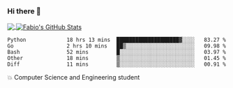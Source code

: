 ### Hi there 👋
<a href="https://github.com/fabiovincenzi/fabiovincenzi">
  <img align="center" src="https://github-readme-stats.vercel.app/api/top-langs/?username=fabiovincenzi&title_color=ffffff&text_color=c9cacc&icon_color=2bbc8a&bg_color=1d1f21&langs_count=3" />
</a>
<a href="https://github.com/fabiovincenzi/fabiovincenzi">
  <img align="center" src="https://github-readme-stats.vercel.app/api?username=fabiovincenzi&show_icons=true&line_height=27&count_private=true&title_color=ffffff&text_color=c9cacc&icon_color=2bbc8a&bg_color=1d1f21" alt="Fabio's GitHub Stats" />
</a>
<!--START_SECTION:waka-->

```text
Python             18 hrs 13 mins  ████████████████████▓░░░░   83.27 %
Go                 2 hrs 10 mins   ██▒░░░░░░░░░░░░░░░░░░░░░░   09.98 %
Bash               52 mins         █░░░░░░░░░░░░░░░░░░░░░░░░   03.97 %
Other              18 mins         ▒░░░░░░░░░░░░░░░░░░░░░░░░   01.45 %
Diff               11 mins         ▒░░░░░░░░░░░░░░░░░░░░░░░░   00.91 %
```

<!--END_SECTION:waka-->

:boom: Computer Science and Engineering student
